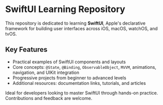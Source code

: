 # SwiftUI Learning Repository  

This repository is dedicated to learning **SwiftUI**, Apple's declarative framework for building user interfaces across iOS, macOS, watchOS, and tvOS.  

## Key Features  
- Practical examples of SwiftUI components and layouts  
- Core concepts: `@State`, `@Binding`, `ObservableObject`, `MVVM`, animations, navigation, and UIKit integration  
- Progressive projects from beginner to advanced levels  
- Additional resources: documentation links, tutorials, and articles  

Ideal for developers looking to master SwiftUI through hands-on practice. Contributions and feedback are welcome.  
